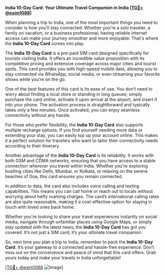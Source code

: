 **India 10-Day Card: Your Ultimate Travel Companion in India [[TG💪+ @esim1088](https://t.me/s/esim1088)]**

When planning a trip to India, one of the most important things you need to consider is how you’ll stay connected. Whether you're a solo traveler, a family on vacation, or a business professional, having reliable internet access can make your journey smoother and more enjoyable. That's where the **India 10-Day Card** comes into play.

The **India 10-Day Card** is a pre-paid SIM card designed specifically for tourists visiting India. It offers an incredible value proposition with its competitive pricing and extensive coverage across major cities and tourist spots. This card provides you with high-speed mobile data, allowing you to stay connected via WhatsApp, social media, or even streaming your favorite shows while you’re on the go. 

One of the best features of this card is its ease of use. You don’t need to worry about finding a local store or standing in long queues; simply purchase the card online, activate it upon arrival at the airport, and insert it into your phone. The activation process is straightforward and typically takes only a few minutes. Once activated, you can enjoy seamless connectivity without any hassle.

For those who prefer flexibility, the **India 10-Day Card** also supports multiple recharge options. If you find yourself needing more data or extending your stay, you can easily top up your account online. This makes it a perfect solution for travelers who want to tailor their connectivity needs according to their itinerary.

Another advantage of the **India 10-Day Card** is its reliability. It works with both GSM and CDMA networks, ensuring that you have access to a stable connection wherever you travel within India. Whether you're exploring bustling cities like Delhi, Mumbai, or Kolkata, or relaxing on the serene beaches of Goa, this card ensures you remain connected.

In addition to data, the card also includes voice calling and texting capabilities. This means you can call home or reach out to locals without worrying about hefty roaming charges. The card’s international calling rates are also quite reasonable, making it a cost-effective option for staying in touch with loved ones back home.

Whether you're looking to share your travel experiences instantly on social media, navigate through unfamiliar places using Google Maps, or simply stay updated with the latest news, the **India 10-Day Card** has got you covered. It’s not just a SIM card; it’s your ultimate travel companion.

So, next time you plan a trip to India, remember to pack the **India 10-Day Card**. It’s your gateway to a connected and hassle-free experience. Don’t miss out on the convenience and peace of mind that this card offers. Grab yours today and make your travels in India unforgettable!

[[TG💪+ @esim1088](https://t.me/s/esim1088) ![Image](https://i.postimg.cc/Y0z9fWf4/image.png)]